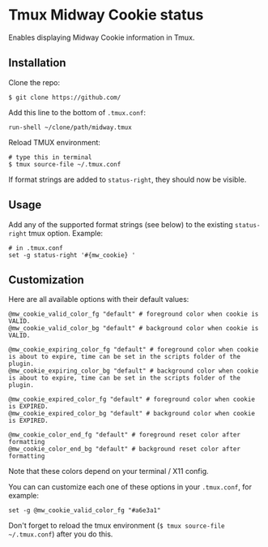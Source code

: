 # Tmux Midway Cookie status

Enables displaying Midway Cookie information in Tmux.

## Installation

Clone the repo:

```shell
$ git clone https://github.com/
```

Add this line to the bottom of `.tmux.conf`:

```shell
run-shell ~/clone/path/midway.tmux
```

Reload TMUX environment:

```shell
# type this in terminal
$ tmux source-file ~/.tmux.conf
```

If format strings are added to `status-right`, they should now be visible.

## Usage

Add any of the supported format strings (see below) to the existing `status-right` tmux option.
Example:

```shell
# in .tmux.conf
set -g status-right '#{mw_cookie} '
```

## Customization

Here are all available options with their default values:

```shell
@mw_cookie_valid_color_fg "default" # foreground color when cookie is VALID.
@mw_cookie_valid_color_bg "default" # background color when cookie is VALID.

@mw_cookie_expiring_color_fg "default" # foreground color when cookie is about to expire, time can be set in the scripts folder of the plugin.
@mw_cookie_expiring_color_bg "default" # background color when cookie is about to expire, time can be set in the scripts folder of the plugin.

@mw_cookie_expired_color_fg "default" # foreground color when cookie is EXPIRED.
@mw_cookie_expired_color_bg "default" # background color when cookie is EXPIRED.

@mw_cookie_color_end_fg "default" # foreground reset color after formatting
@mw_cookie_color_end_bg "default" # background reset color after formatting
```

Note that these colors depend on your terminal / X11 config.

You can can customize each one of these options in your `.tmux.conf`, for example:

```shell
set -g @mw_cookie_valid_color_fg "#a6e3a1"
```

Don't forget to reload the tmux environment (`$ tmux source-file ~/.tmux.conf`) after you do this.
